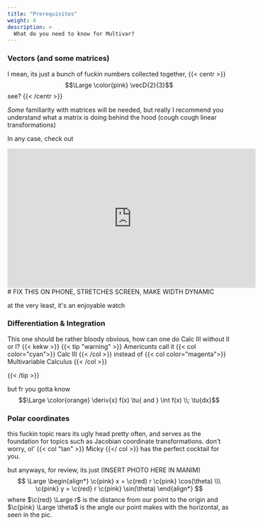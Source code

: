 ```yaml
---
title: "Prerequisites"
weight: 4
description: >
  What do you need to know for Multivar?
---
```


### Vectors (and some matrices)
I mean, its just a bunch of fuckin numbers collected together, 
{{< centr >}}
$$\Large \color{pink} \vecD{2}{3}$$see?
{{< /centr >}}

*Some* familiarity with matrices will be needed, but really I recommend you understand what a matrix is doing behind the hood (cough cough linear transformations)

In any case, check out 
<iframe width="560" height="315" src="https://www.youtube-nocookie.com/embed/videoseries?list=PLZHQObOWTQDPD3MizzM2xVFitgF8hE_ab" title="YouTube video player" frameborder="0" allow="accelerometer; autoplay; clipboard-write; encrypted-media; gyroscope; picture-in-picture; web-share" allowfullscreen></iframe>
# FIX THIS ON PHONE, STRETCHES SCREEN, MAKE WIDTH DYNAMIC

at the very least, it's an enjoyable watch

### Differentiation & Integration
This one should be rather bloody obvious, how can one do Calc III without II or I? {{< kekw >}} {{< tip "warning" >}}
Americunts call it {{< col color="cyan">}} Calc III
{{< /col >}} instead of {{< col color="magenta">}} Multivariable Calculus
{{< /col >}}

{{< /tip >}}

but fr you gotta know $$\Large \color{orange} \deriv{x} f(x) \tu{ and } \int f(x) \\; \tu{dx}$$

### Polar coordinates


this fuckin topic rears its ugly head pretty often, and serves as the foundation for topics such as Jacobian coordinate transformations. don't worry, ol' {{< col "tan" >}} Micky {{</ col >}} has the perfect cocktail for you.

but anyways, for review, its just (INSERT PHOTO HERE IN MANIM)
$$
\Large \begin{align*}
\c{pink} x = \c{red} r \c{pink} \cos(\theta) \\\ 
\c{pink} y = \c{red} r \c{pink} \sin(\theta)
\end{align*}
$$
where $\c{red} \Large r$ is the distance from our point to the origin and $\c{pink} \Large \theta$ is the angle our point makes with the horizontal, as seen in the pic.


